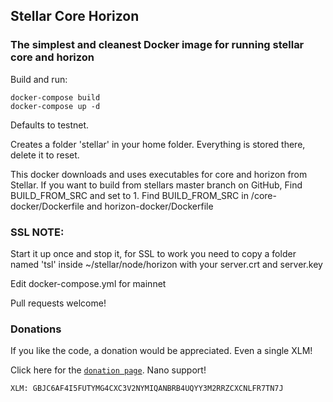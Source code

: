 ## Stellar Core Horizon

### The simplest and cleanest Docker image for running stellar core and horizon

Build and run:

    docker-compose build
    docker-compose up -d

Defaults to testnet.

Creates a folder 'stellar' in your home folder.  Everything is stored there, delete it to reset.

This docker downloads and uses executables for core and horizon from Stellar.
If you want to build from stellars master branch on GitHub, Find BUILD_FROM_SRC and set to 1.
Find BUILD_FROM_SRC in /core-docker/Dockerfile and horizon-docker/Dockerfile

### SSL NOTE:

Start it up once and stop it, for SSL to work you need to copy a folder named 'tsl' inside ~/stellar/node/horizon with your server.crt and server.key

Edit docker-compose.yml for mainnet

Pull requests welcome!

### Donations

If you like the code, a donation would be appreciated. Even a single XLM!

Click here for the [`donation page`](https://stellarkit.io/#/donate). Nano support!

    XLM: GBJC6AF4I5FUTYMG4CXC3V2NYMIQANBRB4UQYY3M2RRZCXCNLFR7TN7J
